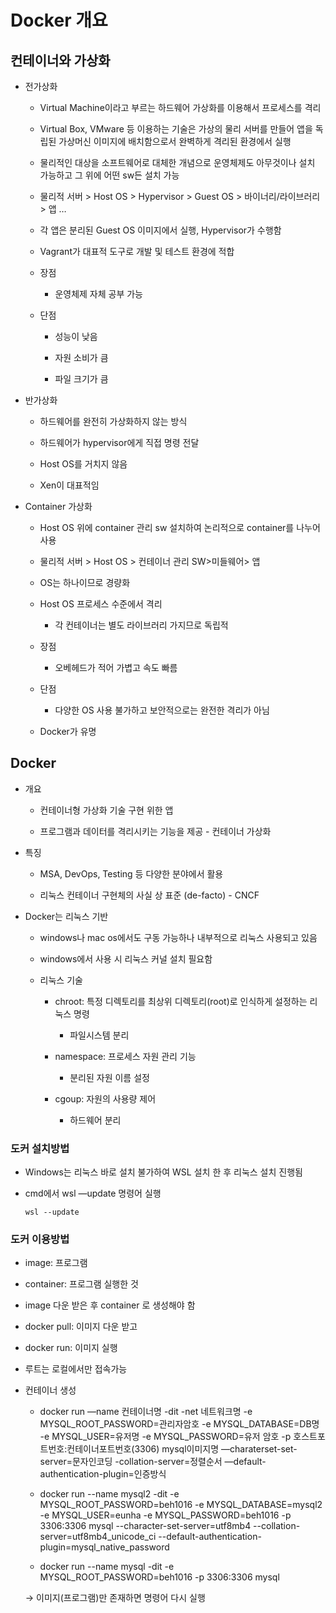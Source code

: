 Docker 개요
=========

컨테이너와 가상화
---------

*   전가상화
    
    *   Virtual Machine이라고 부르는 하드웨어 가상화를 이용해서 프로세스를 격리
    
    *   Virtual Box, VMware 등 이용하는 기술은 가상의 물리 서버를 만들어 앱을 독립된 가상머신 이미지에 배치함으로서 완벽하게 격리된 환경에서 실행
    
    *   물리적인 대상을 소프트웨어로 대체한 개념으로 운영체제도 아무것이나 설치 가능하고 그 위에 어떤 sw든 설치 가능
    
    *   물리적 서버 > Host OS > Hypervisor > Guest OS > 바이너리/라이브러리 > 앱 …
    
    *   각 앱은 분리된 Guest OS 이미지에서 실행, Hypervisor가 수행함
    
    *   Vagrant가 대표적 도구로 개발 및 테스트 환경에 적합
    
    *   장점
        *   운영체제 자체 공부 가능
    
    *   단점
        
        *   성능이 낮음
        
        *   자원 소비가 큼
        
        *   파일 크기가 큼

*   반가상화
    
    *   하드웨어를 완전히 가상화하지 않는 방식
    
    *   하드웨어가 hypervisor에게 직접 명령 전달
    
    *   Host OS를 거치지 않음
    
    *   Xen이 대표적임

*   Container 가상화
    
    *   Host OS 위에 container 관리 sw 설치하여 논리적으로 container를 나누어 사용
    
    *   물리적 서버 > Host OS > 컨테이너 관리 SW>미들웨어> 앱
    
    *   OS는 하나이므로 경량화
    
    *   Host OS 프로세스 수준에서 격리
        *   각 컨테이너는 별도 라이브러리 가지므로 독립적
    
    *   장점
        *   오베헤드가 적어 가볍고 속도 빠름
    
    *   단점
        *   다양한 OS 사용 불가하고 보안적으로는 완전한 격리가 아님
    
    *   Docker가 유명

Docker
------

*   개요
    
    *   컨테이너형 가상화 기술 구현 위한 앱
    
    *   프로그램과 데이터를 격리시키는 기능을 제공 - 컨테이너 가상화

*   특징
    
    *   MSA, DevOps, Testing 등 다양한 분야에서 활용
    
    *   리눅스 컨테이너 구현체의 사실 상 표준 (de-facto) - CNCF

*   Docker는 리눅스 기반
    
    *   windows나 mac os에서도 구동 가능하나 내부적으로 리눅스 사용되고 있음
    
    *   windows에서 사용 시 리눅스 커널 설치 필요함
    
    *   리눅스 기술
        
        *   chroot: 특정 디렉토리를 최상위 디렉토리(root)로 인식하게 설정하는 리눅스 명령
            *   파일시스템 분리
        
        *   namespace: 프로세스 자원 관리 기능
            *   분리된 자원 이름 설정
        
        *   cgoup: 자원의 사용량 제어
            *   하드웨어 분리

### 도커 설치방법

*   Windows는 리눅스 바로 설치 불가하여 WSL 설치 한 후 리눅스 설치 진행됨

*   cmd에서 wsl —update 명령어 실행
    
        wsl --update
    

### 도커 이용방법

*   image: 프로그램

*   container: 프로그램 실행한 것

*   image 다운 받은 후 container 로 생성해야 함

*   docker pull: 이미지 다운 받고

*   docker run: 이미지 실행

*   루트는 로컬에서만 접속가능

*   컨테이너 생성
    
    *   docker run —name 컨테이너명 -dit -net 네트워크명 -e MYSQL\_ROOT\_PASSWORD=관리자암호 -e MYSQL\_DATABASE=DB명 -e MYSQL\_USER=유저명 -e MYSQL\_PASSWORD=유저 암호 -p 호스트포트번호:컨테이너포트번호(3306) mysql이미지명 —charaterset-set-server=문자인코딩 -collation-server=정렬순서 —default-authentication-plugin=인증방식
    
    *   docker run --name mysql2 -dit -e MYSQL\_ROOT\_PASSWORD=beh1016 -e MYSQL\_DATABASE=mysql2 -e MYSQL\_USER=eunha -e MYSQL\_PASSWORD=beh1016 -p 3306:3306 mysql --character-set-server=utf8mb4 --collation-server=utf8mb4\_unicode\_ci --default-authentication-plugin=mysql\_native\_password
    
    *   docker run --name mysql -dit -e MYSQL\_ROOT\_PASSWORD=beh1016 -p 3306:3306 mysql
    
    → 이미지(프로그램)만 존재하면 명령어 다시 실행